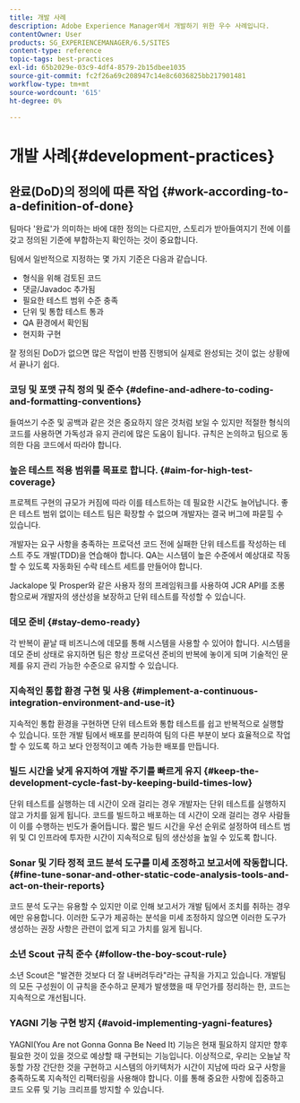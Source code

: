 ```yaml
---
title: 개발 사례
description: Adobe Experience Manager에서 개발하기 위한 우수 사례입니다.
contentOwner: User
products: SG_EXPERIENCEMANAGER/6.5/SITES
content-type: reference
topic-tags: best-practices
exl-id: 65b2029e-03c9-4df4-8579-2b15dbee1035
source-git-commit: fc2f26a69c208947c14e8c6036825bb217901481
workflow-type: tm+mt
source-wordcount: '615'
ht-degree: 0%

---
```


# 개발 사례{#development-practices}

## 완료(DoD)의 정의에 따른 작업 {#work-according-to-a-definition-of-done}

팀마다 &#39;완료&#39;가 의미하는 바에 대한 정의는 다르지만, 스토리가 받아들여지기 전에 이를 갖고 정의된 기준에 부합하는지 확인하는 것이 중요합니다.

팀에서 일반적으로 지정하는 몇 가지 기준은 다음과 같습니다.

* 형식을 위해 검토된 코드
* 댓글/Javadoc 추가됨
* 필요한 테스트 범위 수준 충족
* 단위 및 통합 테스트 통과
* QA 환경에서 확인됨
* 현지화 구현

잘 정의된 DoD가 없으면 많은 작업이 반쯤 진행되어 실제로 완성되는 것이 없는 상황에서 끝나기 쉽다.

### 코딩 및 포맷 규칙 정의 및 준수 {#define-and-adhere-to-coding-and-formatting-conventions}

들여쓰기 수준 및 공백과 같은 것은 중요하지 않은 것처럼 보일 수 있지만 적절한 형식의 코드를 사용하면 가독성과 유지 관리에 많은 도움이 됩니다. 규칙은 논의하고 팀으로 동의한 다음 코드에서 따라야 합니다.

### 높은 테스트 적용 범위를 목표로 합니다.  {#aim-for-high-test-coverage}

프로젝트 구현의 규모가 커짐에 따라 이를 테스트하는 데 필요한 시간도 늘어납니다. 좋은 테스트 범위 없이는 테스트 팀은 확장할 수 없으며 개발자는 결국 버그에 파묻힐 수 있습니다.

개발자는 요구 사항을 충족하는 프로덕션 코드 전에 실패한 단위 테스트를 작성하는 테스트 주도 개발(TDD)을 연습해야 합니다. QA는 시스템이 높은 수준에서 예상대로 작동할 수 있도록 자동화된 수락 테스트 세트를 만들어야 합니다.

Jackalope 및 Prosper와 같은 사용자 정의 프레임워크를 사용하여 JCR API를 조롱함으로써 개발자의 생산성을 보장하고 단위 테스트를 작성할 수 있습니다.

### 데모 준비 {#stay-demo-ready}

각 반복이 끝날 때 비즈니스에 데모를 통해 시스템을 사용할 수 있어야 합니다. 시스템을 데모 준비 상태로 유지하면 팀은 항상 프로덕션 준비의 반복에 놓이게 되며 기술적인 문제를 유지 관리 가능한 수준으로 유지할 수 있습니다.

### 지속적인 통합 환경 구현 및 사용 {#implement-a-continuous-integration-environment-and-use-it}

지속적인 통합 환경을 구현하면 단위 테스트와 통합 테스트를 쉽고 반복적으로 실행할 수 있습니다. 또한 개발 팀에서 배포를 분리하여 팀의 다른 부분이 보다 효율적으로 작업할 수 있도록 하고 보다 안정적이고 예측 가능한 배포를 만듭니다.

### 빌드 시간을 낮게 유지하여 개발 주기를 빠르게 유지 {#keep-the-development-cycle-fast-by-keeping-build-times-low}

단위 테스트를 실행하는 데 시간이 오래 걸리는 경우 개발자는 단위 테스트를 실행하지 않고 가치를 잃게 됩니다. 코드를 빌드하고 배포하는 데 시간이 오래 걸리는 경우 사람들이 이를 수행하는 빈도가 줄어듭니다. 짧은 빌드 시간을 우선 순위로 설정하여 테스트 범위 및 CI 인프라에 투자한 시간이 지속적으로 팀의 생산성을 높일 수 있도록 합니다.

### Sonar 및 기타 정적 코드 분석 도구를 미세 조정하고 보고서에 작동합니다. {#fine-tune-sonar-and-other-static-code-analysis-tools-and-act-on-their-reports}

코드 분석 도구는 유용할 수 있지만 이로 인해 보고서가 개발 팀에서 조치를 취하는 경우에만 유용합니다. 이러한 도구가 제공하는 분석을 미세 조정하지 않으면 이러한 도구가 생성하는 권장 사항은 관련이 없게 되고 가치를 잃게 됩니다.

### 소년 Scout 규칙 준수 {#follow-the-boy-scout-rule}

소년 Scout은 &quot;발견한 것보다 더 잘 내버려두라&quot;라는 규칙을 가지고 있습니다. 개발팀의 모든 구성원이 이 규칙을 준수하고 문제가 발생했을 때 무언가를 정리하는 한, 코드는 지속적으로 개선됩니다.

### YAGNI 기능 구현 방지 {#avoid-implementing-yagni-features}

YAGNI(You Are not Gonna Gonna Be Need It) 기능은 현재 필요하지 않지만 향후 필요한 것이 있을 것으로 예상할 때 구현되는 기능입니다. 이상적으로, 우리는 오늘날 작동할 가장 간단한 것을 구현하고 시스템의 아키텍처가 시간이 지남에 따라 요구 사항을 충족하도록 지속적인 리팩터링을 사용해야 합니다. 이를 통해 중요한 사항에 집중하고 코드 오류 및 기능 크리프를 방지할 수 있습니다.
